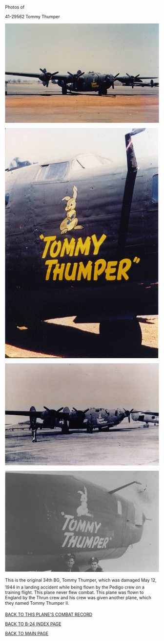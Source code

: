 
Photos of 






 




41-29562 Tommy Thumper  
  

![](41-29562c.jpg)  
  

![](41-29562b.jpg)  
  

![](41-29562a.jpg)  
  

![](41-29562.jpg)  
  

This is the original 34th BG, Tommy Thumper, which was damaged May 12, 1944 in a landing accident while being flown by the Pedigo crew on a training flight. This plane never flew combat. This plane was flown to England by the Thrun crew and his crew was given another plane, which they named Tommy Thumper II.  
  

[BACK TO THIS PLANE'S COMBAT RECORD](ValorToVictory/b24s/41-29562.md)  

[BACK TO B-24 INDEX PAGE](ValorToVictory/000b24s.md)  

[BACK TO MAIN PAGE](ValorToVictory/index.html)


